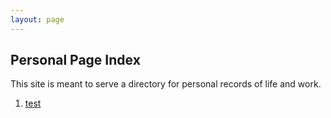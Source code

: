 ```yaml
---
layout: page
---
```


## Personal Page Index
This site is meant to serve a directory for personal records of life and work.

1. [test](/test/)